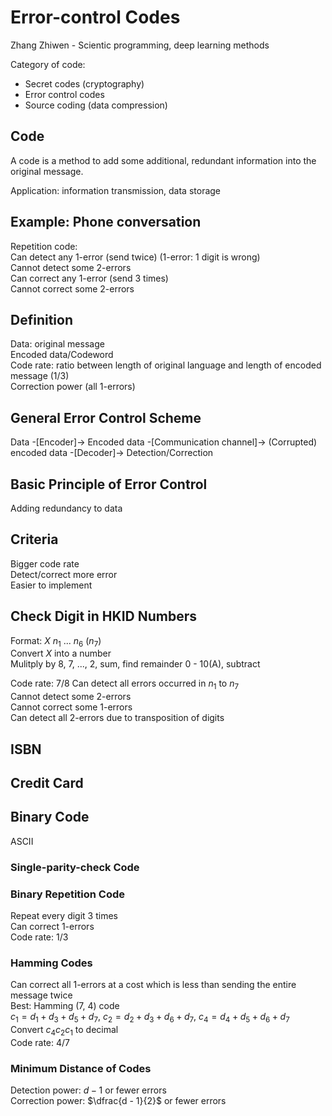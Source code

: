 # Error-control Codes
Zhang Zhiwen - Scientic programming, deep learning methods

Category of code:
- Secret codes (cryptography)
- Error control codes
- Source coding (data compression)

## Code
A code is a method to add some additional, redundant information into the original message.

Application: information transmission, data storage

## Example: Phone conversation  
Repetition code:  
Can detect any 1-error (send twice) (1-error: 1 digit is wrong)  
Cannot detect some 2-errors  
Can correct any 1-error (send 3 times)  
Cannot correct some 2-errors

## Definition
Data: original message  
Encoded data/Codeword  
Code rate: ratio between length of original language and length of encoded message (1/3)  
Correction power (all 1-errors)

## General Error Control Scheme
Data -[Encoder]-> Encoded data -[Communication channel]-> (Corrupted) encoded data -[Decoder]-> Detection/Correction

## Basic Principle of Error Control
Adding redundancy to data

## Criteria
Bigger code rate  
Detect/correct more error  
Easier to implement

## Check Digit in HKID Numbers
Format: $X \ n_1\  ... \  n_6 \ (n_7)$  
Convert $X$ into a number  
Mulitply by 8, 7, ..., 2, sum, find remainder 0 - 10(A), subtract

Code rate: 7/8
Can detect all errors occurred in $n_1$ to $n_7$  
Cannot detect some 2-errors  
Cannot correct some 1-errors  
Can detect all 2-errors due to transposition of digits

## ISBN

## Credit Card

## Binary Code
ASCII

### Single-parity-check Code

### Binary Repetition Code
Repeat every digit 3 times  
Can correct 1-errors  
Code rate: 1/3

### Hamming Codes
Can correct all 1-errors at a cost which is less than sending the entire message twice  
Best: Hamming (7, 4) code  
$c_1 = d_1 + d_3 + d_5 + d_7$, $c_2 = d_2 + d_3 + d_6 + d_7$, $c_4 = d_4 + d_5 + d_6 + d_7$  
Convert $c_4c_2c_1$ to decimal  
Code rate: 4/7

### Minimum Distance of Codes
Detection power: $d - 1$ or fewer errors  
Correction power: $\dfrac{d - 1}{2}$ or fewer errors